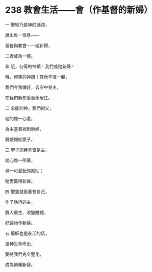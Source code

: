 # 238 教會生活——會（作基督的新婦）

一 聖經乃是神的話語，

說出惟一信息——

基督與教會——祂新婦，

二者成為一體。

和 哦，何等的神蹟！我們成祂新婦！

哦，何等的神蹟！其他不值一顧，

我們今豫備好，去空中見主，

在我們新郎愛裏永居住。

二 全能的神，我們的父，

祂的惟一心意，

為主基督找到新婦，

將她賜給愛子。

三 聖子耶穌基督是主，

祂心惟一所慕，

尋一可愛配偶幫助；

祂愛贏得新婦。

四 聖靈就是基督自己，

作了執行的主，

將人重生、改變賤體，

好歸祂作新婦。

五 耶穌也是永活的話，

是神生命呼出，

要將我們完全聖化，

成為榮耀新婦。

